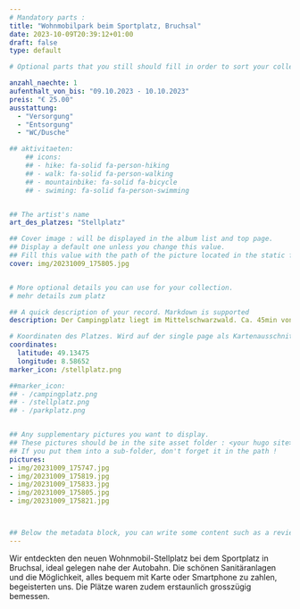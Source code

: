```yaml
---
# Mandatory parts :
title: "Wohnmobilpark beim Sportplatz, Bruchsal"
date: 2023-10-09T20:39:12+01:00
draft: false
type: default

# Optional parts that you still should fill in order to sort your collection

anzahl_naechte: 1
aufenthalt_von_bis: "09.10.2023 - 10.10.2023"
preis: "€ 25.00"
ausstattung:
  - "Versorgung"
  - "Entsorgung"
  - "WC/Dusche"

## aktivitaeten:
    ## icons:
    ## - hike: fa-solid fa-person-hiking
    ## - walk: fa-solid fa-person-walking
    ## - mountainbike: fa-solid fa-bicycle
    ## - swiming: fa-solid fa-person-swimming


## The artist's name
art_des_platzes: "Stellplatz"

## Cover image : will be displayed in the album list and top page.
## Display a default one unless you change this value.
## Fill this value with the path of the picture located in the static folder
cover: img/20231009_175805.jpg


# More optional details you can use for your collection.
# mehr details zum platz

## A quick description of your record. Markdown is supported
description: Der Campingplatz liegt im Mittelschwarzwald. Ca. 45min von Freiburg entfernt. Zwar nahe an der Strasse aber durch die erhöhte und zurückliegende Lage sehr ruhig und entspannt. 

# Koordinaten des Platzes. Wird auf der single page als Kartenausschnitt angezeigt
coordinates:
  latitude: 49.13475
  longitude: 8.58652
marker_icon: /stellplatz.png

##marker_icon:
## - /campingplatz.png
## - /stellplatz.png
## - /parkplatz.png


## Any supplementary pictures you want to display.
## These pictures should be in the site asset folder : <your hugo site>/static
## If you put them into a sub-folder, don't forget it in the path !
pictures: 
- img/20231009_175747.jpg
- img/20231009_175819.jpg
- img/20231009_175833.jpg
- img/20231009_175805.jpg
- img/20231009_175821.jpg



## Below the metadata block, you can write some content such as a review or anything else you want. It'll be displayed in the album page.
---
```

Wir entdeckten den neuen Wohnmobil-Stellplatz bei dem Sportplatz in Bruchsal, ideal gelegen nahe der Autobahn. Die schönen Sanitäranlagen und die Möglichkeit, alles bequem mit Karte oder Smartphone zu zahlen, begeisterten uns. Die Plätze waren zudem erstaunlich grosszügig bemessen.